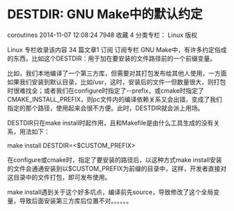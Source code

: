 # DESTDIR: GNU Make中的默认约定

coroutines 2014-11-07 12:08:24  7948  收藏 4
分类专栏： Linux
版权

Linux
专栏收录该内容
34 篇文章1 订阅
订阅专栏
GNU Make中，有许多约定俗成的东西，比如这个DESTDIR：用于加在要安装的文件路径前的一个前缀变量。

比如，我们本地编译了一个第三方库，但需要对其打包发布给其他人使用，一方面如果我们安装到默认目录，比如/usr，这时，安装后的文件一但数量很大，则打包时很难找全；或者我们在configure时指定了--prefix，或cmake时指定了CMAKE_INSTALL_PREFIX，则pc文件内的编译依赖关系又会出错，变成了我们指定的那个路径，使用起来会很不方便。此时，DESTDIR就会派上用场。

DESTDIR只在make install时起作用，且和Makefile是由什么工具生成的没有关系，用法如下：

make install DESTDIR=<$CUSTOM_PREFIX>

在configure或cmake时，指定了要安装的路径后，以这种方式make install安装的文件会通通安装到以$CUSTOM_PREFIX为前缀的目录中，这样，开发者直接对这目录中的文件打包，即可发布使用。



make install遇到关于这个好多坑点，编译前先source，导致修改了这个全局变量，导致后面安装第三方库后位置不对。。。。。。



